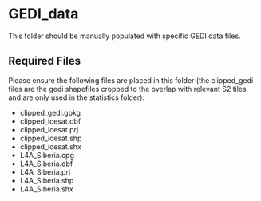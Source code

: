 # GEDI_data

This folder should be manually populated with specific GEDI data files.

## Required Files

Please ensure the following files are placed in this folder (the clipped_gedi files are the gedi shapefiles cropped to the overlap with relevant S2 tiles and are only used in the statistics folder):

- clipped_gedi.gpkg
- clipped_icesat.dbf
- clipped_icesat.prj
- clipped_icesat.shp
- clipped_icesat.shx
- L4A_Siberia.cpg
- L4A_Siberia.dbf
- L4A_Siberia.prj
- L4A_Siberia.shp
- L4A_Siberia.shx
